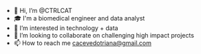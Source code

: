 - 👋 Hi, I’m @CTRLCAT
- 🎓 I'm a biomedical engineer and data analyst
- 👀 I’m interested in technology + data
- 🧩 I’m looking to collaborate on challenging high impact projects
- 📫 How to reach me cacevedotriana@gmail.com

<!---
CTRLCAT/CTRLCAT is a ✨ special ✨ repository because its `README.md` (this file) appears on your GitHub profile.
You can click the Preview link to take a look at your changes.
--->
